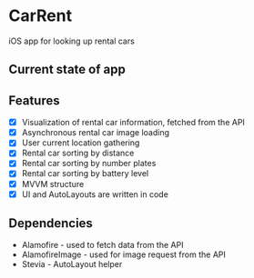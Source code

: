 # CarRent
iOS app for looking up rental cars

## Current state of app

## Features
- [x] Visualization of rental car information, fetched from the API
- [x] Asynchronous rental car image loading
- [x] User current location gathering
- [x] Rental car sorting by distance
- [x] Rental car sorting by number plates
- [x] Rental car sorting by battery level
- [x] MVVM structure
- [x] UI and AutoLayouts are written  in code

## Dependencies
- Alamofire - used to fetch data from the API
- AlamofireImage - used for image request from the API
- Stevia - AutoLayout helper
